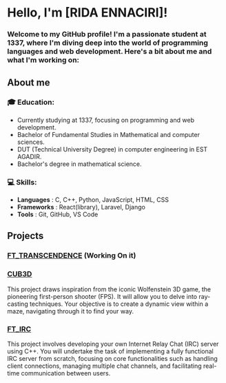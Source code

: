 # Hello, I'm [RIDA ENNACIRI]!

### Welcome to my GitHub profile! I'm a passionate student at 1337, where I'm diving deep into the world of programming languages and web development. Here's a bit about me and what I'm working on:
## About me
### 🎓 **Education**:
  - Currently studying at 1337, focusing on programming and web development.
  - Bachelor of Fundamental Studies in Mathematical and computer sciences.
  - DUT (Technical University Degree) in computer engineering in EST AGADIR.
  - Bachelor's degree in mathematical science.
### 💻 **Skills**:
  - **Languages** :  C, C++, Python, JavaScript, HTML, CSS
  - **Frameworks** :  React(library), Laravel, Django
  - **Tools**     :  Git, GitHub, VS Code
## Projects
  ### [FT_TRANSCENDENCE](https://github.com/ennaciririda/FT_TRANSCENDENCE) (Working On it)
  ### [CUB3D](https://github.com/ennaciririda/cub3d)
  This project draws inspiration from the iconic Wolfenstein 3D game, the pioneering first-person shooter (FPS). It will allow you to delve into ray-casting techniques. Your objective is to create a dynamic view within a maze, navigating through it to find your way.
  ### [FT_IRC](https://github.com/ennaciririda/ft_irc)
  This project involves developing your own Internet Relay Chat (IRC) server using C++. You will undertake the task of implementing a fully functional IRC server from scratch, focusing on core functionalities such as handling client connections, managing multiple chat channels, and facilitating real-time communication between users.
